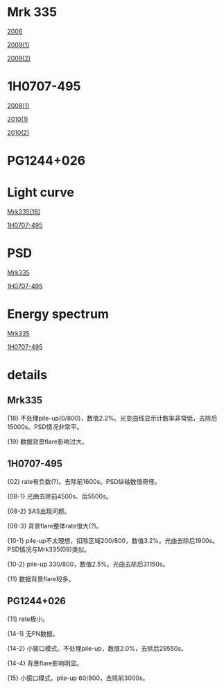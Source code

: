 # Mrk 335

[2006][1]

[2009(1)][2] 

[2009(2)][3] 


# 1H0707-495

[2008(1)][4]

[2010(1)][5]

[2010(2)][6]


# PG1244+026

# Light curve

[Mrk335(18)][9]

[1H0707-495][10]


# PSD

[Mrk335][8]

[1H0707-495][11]

# Energy spectrum

[Mrk335][7]

[1H0707-495][12]




# details

## Mrk335
  
  {18}   不处理pile-up(0/800)，数值2.2%。光变曲线显示计数率非常低，去除后15000s。PSD情况非常平。
  
  {19}   数据背景flare影响过大。
  

## 1H0707-495
  
  {02}      rate有负数(?)。去除前1600s。PSD纵轴数值奇怪。
  
  {08-1}  光曲去除前4500s、后5500s。
  
  {08-2}  SAS出现问题。
  
  {08-3}  背景flare整体rate很大(?)。
  
  {10-1}  pile-up不太理想，扣除区域200/800，数值3.2%。光曲去除后1900s。PSD情况与Mrk335(09)类似。
  
  {10-2}  pile-up 330/800，数值2.5%。光曲去除后31150s。
  
  {11}     数据背景flare较多。

## PG1244+026

  {11}      rate极小。
  
  {14-1}  无PN数据。
  
  {14-2}  小窗口模式。不处理pile-up，数值2.0%，去除后29550s。
  
  {14-4}  背景flare影响明显。
  
  {15}      小窗口模式。pile-up 60/800，去除前3000s。
  



[1]: https://nbviewer.jupyter.org/github/Ylllllax/Graduation-thesis-work-2019/blob/master/Mrk335/Bayesian%20test%20iminuit%2006.ipynb
[2]: https://nbviewer.jupyter.org/github/Ylllllax/Graduation-thesis-work-2019/blob/master/Mrk335/Bayesian%20test%20iminuit%20091.ipynb
[3]: https://nbviewer.jupyter.org/github/Ylllllax/Graduation-thesis-work-2019/blob/master/Mrk335/Bayesian%20test%20iminuit%20092.ipynb
[4]: https://nbviewer.jupyter.org/github/Ylllllax/Graduation-thesis-work-2019/blob/master/1H0707-495/Bayesian%20test%201H0707-495%2808-1%29.ipynb
[5]: https://nbviewer.jupyter.org/github/Ylllllax/Graduation-thesis-work-2019/blob/master/1H0707-495/Bayesian%20test%201H0707-495%2810-1%29.ipynb
[6]: https://nbviewer.jupyter.org/github/Ylllllax/Graduation-thesis-work-2019/blob/master/1H0707-495/Bayesian%20test%201H0707-495%2810-2%29.ipynb
[7]: https://nbviewer.jupyter.org/github/Ylllllax/Graduation-thesis-work-2019/blob/master/Mrk335/energy%20set.ipynb
[8]: https://nbviewer.jupyter.org/github/Ylllllax/Graduation-thesis-work-2019/blob/master/Mrk335/PSD%20set%20improved%20%28with%20Poisson%29.ipynb
[9]: https://nbviewer.jupyter.org/github/Ylllllax/Graduation-thesis-work-2019/blob/master/Mrk335/Light%20curve%20Mrk335%2818%29.ipynb
[10]: https://nbviewer.jupyter.org/github/Ylllllax/Graduation-thesis-work-2019/blob/master/1H0707-495/Light%20curve%201H0707-495.ipynb
[11]: https://nbviewer.jupyter.org/github/Ylllllax/Graduation-thesis-work-2019/blob/master/1H0707-495/PSD%201H0707-495.ipynb
[12]: https://nbviewer.jupyter.org/github/Ylllllax/Graduation-thesis-work-2019/blob/master/1H0707-495/Energy%201H0707-495.ipynb

